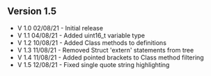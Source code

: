## Version 1.5

- V 1.0 02/08/21 - Initial release
- V 1.1 04/08/21 - Added uint16_t variable type 
- V 1.2	10/08/21 - Added Class methods to definitions
- V 1.3 11/08/21 - Removed Struct 'extern' statements from tree
- V 1.4 11/08/21 - Added pointed brackets to Class method filtering
- V 1.5	12/08/21 - Fixed single quote string highlighting